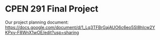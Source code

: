 # CPEN 291 Final Project

Our project planning document: https://docs.google.com/document/d/1_Lq3TFBrGajAUO6c6eo5SI8hIcw2YKPxy-F8WnX1wOE/edit?usp=sharing

